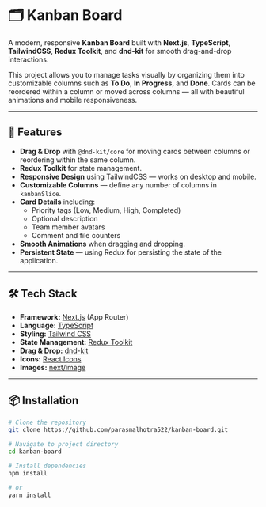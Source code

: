 # 🗂️ Kanban Board

A modern, responsive **Kanban Board** built with **Next.js**, **TypeScript**, **TailwindCSS**, **Redux Toolkit**, and **dnd-kit** for smooth drag-and-drop interactions.

This project allows you to manage tasks visually by organizing them into customizable columns such as **To Do**, **In Progress**, and **Done**. Cards can be reordered within a column or moved across columns — all with beautiful animations and mobile responsiveness.

---

## 🚀 Features

- **Drag & Drop** with `@dnd-kit/core` for moving cards between columns or reordering within the same column.
- **Redux Toolkit** for state management.
- **Responsive Design** using TailwindCSS — works on desktop and mobile.
- **Customizable Columns** — define any number of columns in `kanbanSlice`.
- **Card Details** including:
  - Priority tags (Low, Medium, High, Completed)
  - Optional description
  - Team member avatars
  - Comment and file counters
- **Smooth Animations** when dragging and dropping.
- **Persistent State** — using Redux for persisting the state of the application.

---

## 🛠️ Tech Stack

- **Framework:** [Next.js](https://nextjs.org/) (App Router)
- **Language:** [TypeScript](https://www.typescriptlang.org/)
- **Styling:** [Tailwind CSS](https://tailwindcss.com/)
- **State Management:** [Redux Toolkit](https://redux-toolkit.js.org/)
- **Drag & Drop:** [dnd-kit](https://docs.dndkit.com/)
- **Icons:** [React Icons](https://react-icons.github.io/react-icons/)
- **Images:** [next/image](https://nextjs.org/docs/pages/api-reference/components/image)

---

## 📦 Installation

```bash
# Clone the repository
git clone https://github.com/parasmalhotra522/kanban-board.git

# Navigate to project directory
cd kanban-board

# Install dependencies
npm install

# or
yarn install
